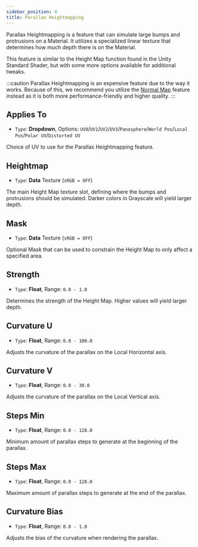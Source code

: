 ```yaml
---
sidebar_position: 4
title: Parallax Heightmapping
---
```


Parallax Heightmapping is a feature that can simulate large bumps and protrusions on a Material. It utilizes a specialized linear texture that determines how much depth there is on the Material.

This feature is similar to the Height Map function found in the Unity Standard Shader, but with some more options available for additional tweaks.

:::caution
Parallax Heightmapping is an expensive feature due to the way it works. Because of this, we recommend you utilize the [Normal Map](https://www.poiyomi.com/color-and-normals/main#normal-map) feature instead as it is both more performance-friendly and higher quality.
:::

## Applies To

- `Type`: **Dropdown**, Options: `UV0`/`UV1`/`UV2`/`UV3`/`Panosphere`/`World Pos`/`Local Pos`/`Polar UV`/`Distorted UV`

Choice of UV to use for the Parallax Heightmapping feature.

## Heightmap

- `Type`: **Data** Texture (`sRGB = OFF`)

The main Height Map texture slot, defining where the bumps and protrusions should be simulated. Darker colors in Grayscale will yield larger depth.

## Mask

- `Type`: **Data** Texture (`sRGB = OFF`)

Optional Mask that can be used to constrain the Height Map to only affect a specified area.

## Strength

- `Type`: **Float**, Range: `0.0 - 1.0`

Determines the strength of the Height Map. Higher values will yield larger depth.

## Curvature U

- `Type`: **Float**, Range: `0.0 - 100.0`

Adjusts the curvature of the parallax on the Local Horizontal axis.

## Curvature V

- `Type`: **Float**, Range: `0.0 - 30.0`

Adjusts the curvature of the parallax on the Local Vertical axis.

## Steps Min

- `Type`: **Float**, Range: `0.0 - 128.0`

Minimum amount of parallax steps to generate at the beginning of the parallax.

## Steps Max

- `Type`: **Float**, Range: `0.0 - 128.0`

Maximum amount of parallax steps to generate at the end of the parallax.

## Curvature Bias

- `Type`: **Float**, Range: `0.0 - 1.0`

Adjusts the bias of the curvature when rendering the parallax.